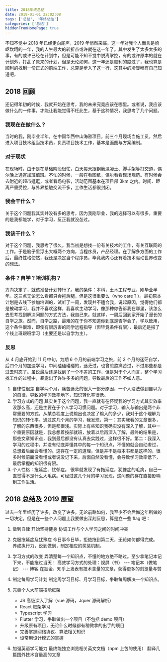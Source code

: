 ```yaml
---
title: 2018年终总结
date: 2019-01-01 22:02:08
tags: ['总结', '年终总结']
categories: ['总结']
hiddenFromHomePage: true
---
```


不知不觉中 2018 年已经走向尾声，2019 年悄然来临。这一年对我个人而言是崎岖坎坷的一年，我的人生最大的转折点或许就在这一年了。其中发生了太多太多的事，有的或许已经在计划中，但是可能不知不觉中脱离掌控，有的或许原本的就在计划外，打乱了原来的计划，但是无论如何，这一年还是顺利的度过了，我也算是顺利的找到一份正式的前端工作，总算是步入了这一行，这其中的冷暖唯有自己知道吧。

## 2018 回顾

还记得年初的时候，我就开始在思考，我的未来究竟应该在哪里。或者说，我应该做什么的一件事，才能让我能觉得不枉此生，基于这种情况，我思考了几个问题。

### 我现在在做什么？

当时的我，刚毕业半年，在中国华西中山海雅项目，前三个月现场当施工员，然后进入项目技术组当技术员，负责项目技术工作，基本是画图与方案编制。

### 对于现状

在现场时，由于是在基础阶段很忙，白天每天跟钢筋混凝土、脚手架等打交道，偶尔晚上通宵加班值班。不忙的时候，一般在看图纸，偶尔看看现场规范。有时候会去附近的超市逛逛，或者看场电影，活动范围基本在项目部 3km 之内。时间、距离严重受控，与外界接触交流不多，工作生活都很封闭。

<!-- more -->

### 我会干什么？

关于这个问题我其实并没有多的思考，因为我刚毕业，我的选择可以有很多，重要的是我都能学，对于学习，反正我就没怂过。

### 我该干什么？

对于这个问题，我思考了很久。我当初是想找一份有关技术的工作，有关互联网的工作。于是脑子里浮出大概两个方向，当程序员，产品经理。在了解多方面的工作后，最终性格使然，我还是决定当个程序员，毕竟我内心还有着技术驱动世界改变的想法。

### 条件？自学？培训机构？

方向决定了，就该准备计划转行了。我的条件：本科，土木工程专业，刚毕业半年。这三点无论怎么看都只会拖后腿，但是这很重要么（who care？）。最初原本计划是去线下参加培训的，试听了一周，发现并不适合我，说起原因，觉得他们都是被动学习，我并不喜欢这样，我喜欢主动学习，像那种你告诉我在哪里，该怎么去思考找到解决问题的方式方法，我自己来。就这样，一周后回到家开始了漫长的自学之旅。然而，自学之路，最难的在于你不知道你到底是否学会了，学以致用，这个条件很难，即使有很厉害的同学远程指导（但毕竟条件有限），最后还是报了个线上班跟班学习（主要还是以自学为主）。

### 反思

从 4 月底开始到 11 月中旬，为期 6 个月的前端学习之旅，前 2 个月的迷茫自学，后四个月的加速学习，中间磕磕碰碰的，迷茫过，也曾煎熬痛苦过，不过那些都是过去时态了。虽说最后还是找到了一个不差的工作，但是对于个人而言，整个学习找工作的过程中，暴露出了许许多多的问题，导致最后的工作不如人意。

1. 自律性很差
   自学两个月，痛苦迷茫的很大一部分原因，一个人没法做到自以为的自律，导致的学习效率地下，知识转化率很低。
2. 学习方式的问题
   其实关于这个问题，我一直就有在怀疑我的学习方式其实效率没那么高，还是主要在于个人学习习惯问题。对于学习，输入与输出是两个非常重要的方式，从某总程度上说输出也决定了输入的多少，我对于这个理解为知识的转化率。通过这几个月的学习，我发现，第一：其实我看的文章很多，了解的东西很多，但是都很浅。实际上有些知识我确实没有深入了解，其中一个重要原因就是，我总想着按部就班，放着以后再深入了解，最终的结果是，那些文章知识点，我到最后都没有认真去实践过，这样很不好。第二：我深入学习的过程中，并没有彻底弄懂其中的每一个知识点，不懂的就会自动虐过，总想着后面会看懂的。这存在一定的道理，但是并不是每本书都是这样的，很多时候前面没看懂或者说没记下来，后面自然没看懂，会导致学习效率低下，最后掌握的知识很有限。
3. 个人性格：拖延症、忧郁症。
   很早就发现了有拖延症，犹豫症的毛病，自己一直觉得不是什么大毛病。可经过这几个月的学习发现，这问题的存在直接影响到工作生活。

## 2018 总结及 2019 展望

过去一年里经历了许多，改变了许多，无论前路如何，我至少不会后悔这年所做的一切决定。但是在一些个人问题上我要做出深刻反思，算是立一些 flag 吧：

1. 做到自律
   开始坚持健身
   协调工作与个人学习之间的时间冲突

2. 克服拖延症及犹豫症
   今日事今日毕，拒绝拖到第二天，无论如何都得完成。
   养成执行力，说到做到，制定相应的奖惩机制。

3. 学习方式的改变
   弄清楚每一个知识点，不懂的地方绝不略过。至少拿笔记本记下来，不能拖过当天！
   高效学习方式的处理：视屏（书） --- 笔记本（做笔记） --- 博客
   在掘金、知乎上发表有技术含量的文章，获得更多的浏览量与赞

4. 制定每周学习计划
   制定周学习目标、月学习目标，争取每周解决一个知识点。

5. 完善个人大前端技能框架

   - JS 高级深入了解（vue 源码，Jquer 源码解析）
   - React 框架学习
   - Typescript 学习
   - Flutter 学习，争取做出一个项目（不包括 demo 项目）
   - 升级原有项目，无论什么时候都有稍微拿的出手的项目
   - 完善掌握网络协议、算法相关知识
   - 设常用设计模式的掌握

6. 加强英语学习能力
   最终能独立浏览相关英文文档（npm 上包的使用）
   翻译几篇国外技术含量高的文章
